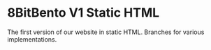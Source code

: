 # 8BitBento V1 Static HTML

The first version of our website in static HTML.  Branches for various implementations.

